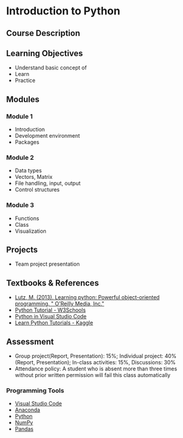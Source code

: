 # Introduction to Python

## Course Description

## Learning Objectives

- Understand basic concept of 
- Learn 
- Practice

## Modules

### Module 1

- Introduction
- Development environment
- Packages

### Module 2

- Data types
- Vectors, Matrix
- File handling, input, output
- Control structures

### Module 3

- Functions
- Class
- Visualization

## Projects

- Team project presentation

## Textbooks & References

- [Lutz, M. (2013). Learning python: Powerful object-oriented programming. " O'Reilly Media, Inc."](https://www.amazon.com/Learning-Python-5th-Mark-Lutz/dp/1449355730/ref=sr_1_9?crid=3DM4TSCHYBOKI&keywords=python&qid=1664768599&qu=eyJxc2MiOiI2LjUwIiwicXNhIjoiNi4wNyIsInFzcCI6IjYuNTIifQ%3D%3D&sprefix=pytho%2Caps%2C386&sr=8-9)
- [Python Tutorial - W3Schools](https://www.w3schools.com/python/)
- [Python in Visual Studio Code](https://code.visualstudio.com/docs/languages/python)
- [Learn Python Tutorials - Kaggle](https://www.kaggle.com/learn/python)

## Assessment

- Group project(Report, Presentation): 15%; Individual project: 40% (Report, Presentation); In-class activities: 15%, Discussions: 30%
- Attendance policy: A student who is absent more than three times without prior written permission will fail this class automatically

### Programming Tools

- [Visual Studio Code](https://code.visualstudio.com/)
- [Anaconda](https://www.anaconda.com/)
- [Python](https://www.python.org/)
- [NumPy](https://numpy.org/)
- [Pandas](https://pandas.pydata.org/)